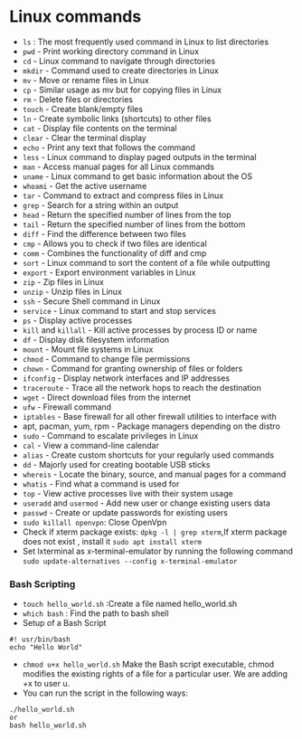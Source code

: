 # Linux commands
- `ls` : The most frequently used command in Linux to list directories
- `pwd` - Print working directory command in Linux
- `cd` - Linux command to navigate through directories
- `mkdir` - Command used to create directories in Linux
- `mv` - Move or rename files in Linux
- `cp` - Similar usage as mv but for copying files in Linux
- `rm` - Delete files or directories
- `touch` - Create blank/empty files
- `ln` - Create symbolic links (shortcuts) to other files
- `cat` - Display file contents on the terminal
- `clear` - Clear the terminal display
- `echo` - Print any text that follows the command
- `less` - Linux command to display paged outputs in the terminal
- `man` - Access manual pages for all Linux commands
- `uname` - Linux command to get basic information about the OS
- `whoami` - Get the active username
- `tar` - Command to extract and compress files in Linux
- `grep` - Search for a string within an output
- `head` - Return the specified number of lines from the top
- `tail` - Return the specified number of lines from the bottom
- `diff` - Find the difference between two files
- `cmp` - Allows you to check if two files are identical
- `comm` - Combines the functionality of diff and cmp
- `sort` - Linux command to sort the content of a file while outputting
- `export` - Export environment variables in Linux
- `zip` - Zip files in Linux
- `unzip` - Unzip files in Linux
- `ssh` - Secure Shell command in Linux
- `service` - Linux command to start and stop services
- `ps` - Display active processes
- `kill` and `killall` - Kill active processes by process ID or name
- `df` - Display disk filesystem information
- `mount` - Mount file systems in Linux
- `chmod` - Command to change file permissions
- `chown` - Command for granting ownership of files or folders
- `ifconfig` - Display network interfaces and IP addresses
- `traceroute` - Trace all the network hops to reach the destination
- `wget` - Direct download files from the internet
- `ufw` - Firewall command
- `iptables` - Base firewall for all other firewall utilities to interface with
-  apt, pacman, yum, rpm - Package managers depending on the distro
- `sudo` - Command to escalate privileges in Linux
- `cal` - View a command-line calendar
- `alias` - Create custom shortcuts for your regularly used commands
- `dd` - Majorly used for creating bootable USB sticks
- `whereis` - Locate the binary, source, and manual pages for a command
- `whatis` - Find what a command is used for
- `top` - View active processes live with their system usage
- `useradd` and `usermod` - Add new user or change existing users data
- `passwd` - Create or update passwords for existing users
- `sudo killall openvpn`: Close OpenVpn
- Check if xterm package exists: `dpkg -l | grep xterm`,If xterm package does not exist , install it `sudo apt install xterm`
- Set lxterminal as x-terminal-emulator by running the following command `sudo update-alternatives --config x-terminal-emulator`

### Bash Scripting
- `touch hello_world.sh` :Create a file named hello_world.sh
- `which bash` : Find the path to bash shell
- Setup of a Bash Script
```
#! usr/bin/bash
echo "Hello World"
```
- `chmod u+x hello_world.sh` Make the Bash script executable, chmod modifies the existing rights of a file for a particular user. We are adding +x to user u.
- You can run the script in the following ways:
```
./hello_world.sh
or
bash hello_world.sh
```